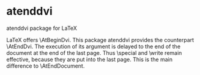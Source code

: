 # atenddvi

atenddvi package for LaTeX



LaTeX offers \AtBeginDvi. This package atenddvi
provides the counterpart \AtEndDvi. The execution of its
argument is delayed to the end of the document at the end of the
last page. Thus \special and \write remain effective, because
they are put into the last page. This is the main difference
to \AtEndDocument.

